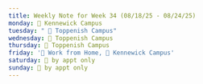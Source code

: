 ```yaml
---
title: Weekly Note for Week 34 (08/18/25 - 08/24/25)
monday: 🏫 Kennewick Campus
tuesday: " 🏫 Toppenish Campus"
wednesday: 🏫 Toppenish Campus
thursday: 🏫 Toppenish Campus
friday: '🏡 Work from Home, 🏫 Kennewick Campus'
saturday: 🫥 by appt only
sunday: 🫥 by appt only
---
```

